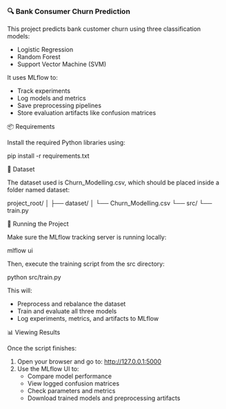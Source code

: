 ### 🔍 Bank Consumer Churn Prediction

This project predicts bank customer churn using three classification models:
- Logistic Regression
- Random Forest
- Support Vector Machine (SVM)

It uses MLflow to:
- Track experiments
- Log models and metrics
- Save preprocessing pipelines
- Store evaluation artifacts like confusion matrices

📦 Requirements

Install the required Python libraries using:

pip install -r requirements.txt

📁 Dataset

The dataset used is Churn_Modelling.csv, which should be placed inside a folder named dataset:

project_root/
│
├── dataset/
│   └── Churn_Modelling.csv
└── src/
    └── train.py

🚀 Running the Project

Make sure the MLflow tracking server is running locally:

mlflow ui

Then, execute the training script from the src directory:

python src/train.py

This will:
- Preprocess and rebalance the dataset
- Train and evaluate all three models
- Log experiments, metrics, and artifacts to MLflow

📊 Viewing Results

Once the script finishes:
1. Open your browser and go to: http://127.0.0.1:5000
2. Use the MLflow UI to:
   - Compare model performance
   - View logged confusion matrices
   - Check parameters and metrics
   - Download trained models and preprocessing artifacts
